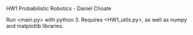 HW1 Probabilistic Robotics - Daniel Choate 

Run <main.py> with python 3. Requires <HW1_utils.py>, as well as numpy and matplotlib libraries.
